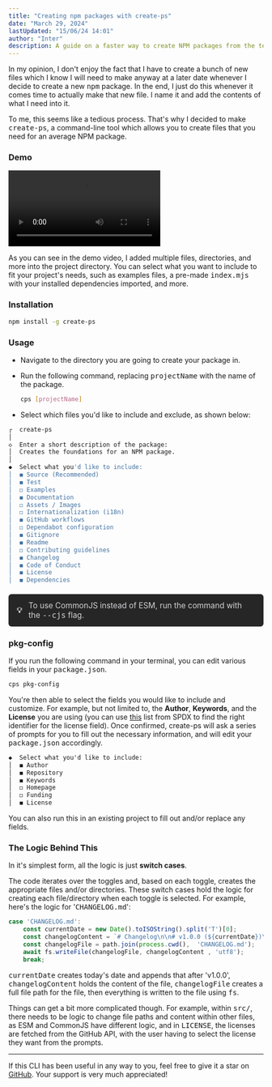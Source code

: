 ```yaml
---
title: "Creating npm packages with create-ps"
date: "March 29, 2024"
lastUpdated: "15/06/24 14:01"
author: "Inter"
description: A guide on a faster way to create NPM packages from the terminal.
---
```


In my opinion, I don't enjoy the fact that I have to create a bunch of new files which I know I will need to make anyway at a later date whenever I decide to create a new <kbd>npm</kbd> package. In the end, I just do this whenever it comes time to actually make that new file. I name it and add the contents of what I need into it.

To me, this seems like a tedious process. That's why I decided to make <kbd>create-ps</kbd>, a command-line tool which allows you to create files that you need for an average NPM package.

### Demo

<video src="https://us-east-1.tixte.net/uploads/files.iinter.me/create-ps_Demo_v4.mp4" controls></video>

As you can see in the demo video, I added multiple files, directories, and more into the project directory. You can select what you want to include to fit your project's needs, such as examples files, a pre-made <kbd>index.mjs</kbd> with your installed dependencies imported, and more.

### Installation

```bash
npm install -g create-ps 
```

### Usage

* Navigate to the directory you are going to create your package in.
* Run the following command, replacing <kbd>projectName</kbd> with the name of the package.

  ```bash
  cps [projectName]
  ```

* Select which files you'd like to include and exclude, as shown below:

```bash
┌  create-ps 
│
◇  Enter a short description of the package:
│  Creates the foundations for an NPM package.
│
◆  Select what you'd like to include:
│  ◼ Source (Recommended)
│  ◼ Test
│  ◻ Examples
│  ◼ Documentation
│  ◻ Assets / Images
│  ◻ Internationalization (i18n)
│  ◼ GitHub workflows
│  ◻ Dependabot configuration
│  ◼ Gitignore
│  ◼ Readme
│  ◻ Contributing guidelines
│  ◼ Changelog
│  ◼ Code of Conduct
│  ◼ License
│  ◼ Dependencies
```

<div style="padding: 0.8rem 1rem; background-color: #262626; border-radius: 0.375rem; font-size: 0.96rem; display: flex; align-items: center; color: #d4d4d8; margin-top: 20px; margin-bottom: 20px;">
    <strong style="margin-right: 0.8rem;">💡</strong> 
    <span>To use CommonJS instead of ESM, run the command with the <kbd>--cjs</kbd> flag.</span>
</div>

### pkg-config

If you run the following command in your terminal, you can edit various fields in your <kbd>package.json</kbd>.

```bash
cps pkg-config
```

You're then able to select the fields you would like to include and customize. For example, but not limited to, the **Author**, **Keywords**, and the **License** you are using (you can use [this](https://spdx.org/licenses/) list from SPDX to find the right identifier for the license field). Once confirmed, create-ps will ask a series of prompts for you to fill out the necessary information, and will edit your <kbd>package.json</kbd> accordingly.

```markdown
◆  Select what you'd like to include:
│  ◼ Author
│  ◼ Repository
│  ◼ Keywords
│  ◻ Homepage
│  ◻ Funding
│  ◼ License
```

You can also run this in an existing project to fill out and/or replace any fields.

### The Logic Behind This

In it's simplest form, all the logic is just **switch cases**. 

The code iterates over the toggles and, based on each toggle, creates the appropriate files and/or directories. These switch cases hold the logic for creating each file/directory when each toggle is selected. For example, here's the logic for '<kbd>CHANGELOG.md</kbd>':

```javascript
case 'CHANGELOG.md':
    const currentDate = new Date().toISOString().split('T')[0];
    const changelogContent = `# Changelog\n\n# v1.0.0 (${currentDate})\n\n* 🎉 Initial commit`;
    const changelogFile = path.join(process.cwd(),  'CHANGELOG.md');
    await fs.writeFile(changelogFile, changelogContent , 'utf8');
    break;
```

<kbd>currentDate</kbd> creates today's date and appends that after 'v1.0.0', <kbd>changelogContent</kbd> holds the content of the file, <kbd>changelogFile</kbd> creates a full file path for the file, then everything is written to the file using <kbd>fs</kbd>.

Things can get a bit more complicated though. For example, within <kbd>src/</kbd>, there needs to be logic to change file paths and content within other files, as ESM and CommonJS have different logic, and in <kbd>LICENSE</kbd>, the licenses are fetched from the GitHub API, with the user having to select the license they want from the prompts.

---

If this CLI has been useful in any way to you, feel free to give it a star on [GitHub](https://github.com/inttter/create-ps). Your support is very much appreciated!